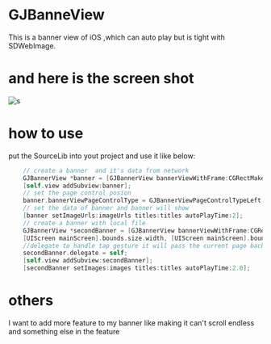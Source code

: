 # GJBanneView
This is a banner view of iOS ,which can auto play but is tight with SDWebImage.
# and here is the screen shot
![s](https://github.com/1212300114/GJBannerView/raw/master/AutoPlayBanner.gif)  

# how to use
put the SourceLib into yout project and use it like below:
```objective-c
    // create a banner  and it's data from network
    GJBannerView *banner = [GJBannerView bannerViewWithFrame:CGRectMake(0, 0, [UIScreen mainScreen].bounds.size.width, [UIScreen mainScreen].bounds.size.width*0.75) bannerSourceType:GJBannerViewSourceTypeNetWork bannerItemType:GJBannerViewItemTypeNormal autoPlay:YES];
    [self.view addSubview:banner];
    // set the page control posion 
    banner.bannerViewPageControlType = GJBannerViewPageControlTypeLeft;
    // set the data of banner and banner will show
    [banner setImageUrls:imageUrls titles:titles autoPlayTime:2];
    // create a banner with local file
    GJBannerView *secondBanner = [GJBannerView bannerViewWithFrame:CGRectMake(0, [UIScreen mainScreen].bounds.size.width *0.8, 
    [UIScreen mainScreen].bounds.size.width, [UIScreen mainScreen].bounds.size.width*0.75 ) bannerSourceType:GJBannerViewSourceTypeLocal bannerItemType:GJBannerViewItemTypeNormal autoPlay:YES];
    //delegate to handle tap gesture it will pass the current page back
    secondBanner.delegate = self;
    [self.view addSubview:secondBanner];
    [secondBanner setImages:images titles:titles autoPlayTime:2.0];

```
# others  
I want to add more feature to my banner  like making it can't scroll endless and something else in the feature  


